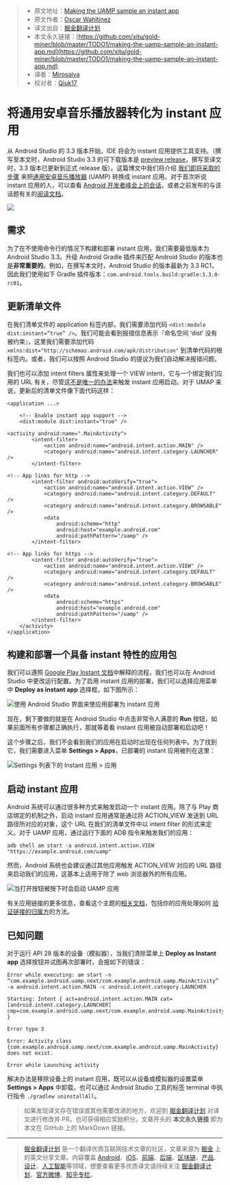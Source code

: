 > * 原文地址：[Making the UAMP sample an instant app](https://medium.com/androiddevelopers/making-the-uamp-sample-an-instant-app-30c3f0a050af)
> * 原文作者：[Oscar Wahltinez](https://medium.com/@owahltinez)
> * 译文出自：[掘金翻译计划](https://github.com/xitu/gold-miner)
> * 本文永久链接：[https://github.com/xitu/gold-miner/blob/master/TODO1/making-the-uamp-sample-an-instant-app.md](https://github.com/xitu/gold-miner/blob/master/TODO1/making-the-uamp-sample-an-instant-app.md)
> * 译者：[Mirosalva](https://github.com/Mirosalva)
> * 校对者：[Qiuk17](https://github.com/Qiuk17)

# 将通用安卓音乐播放器转化为 instant 应用

从 Android Studio 的 3.3 版本开始，IDE 将会为 instant 应用提供工具支持。（撰写至本文时，Android Studio 3.3 的可下载版本是 [preview release](https://developer.android.com/studio/preview)，撰写至译文时，3.3 版本已更新到正式 release 版）。这篇博文中我们将介绍 [我们即将采取的步骤](https://github.com/googlesamples/android-UniversalMusicPlayer/commit/fc569696dd5dcaf7a8e1fa6bdeea82b30cf5f9d9) 来把[通用安卓音乐播放器](https://github.com/googlesamples/android-UniversalMusicPlayer) (UAMP) 转换成 instant 应用。对于首次听说 instant 应用的人，可以查看 [Android 开发者峰会上的会话](https://www.youtube.com/watch?v=L9J2e5PYXNg)，或者之前发布的与该话题有关的[阅读文档](https://developer.android.com/topic/google-play-instant/)。 

![](https://cdn-images-1.medium.com/max/2000/0*c_CwU7uNVestpB4t)

## 需求

为了在不使用命令行的情况下构建和部署 instant 应用，我们需要最低版本为 Android Studio 3.3。升级 Android Gradle 插件来匹配 Android Studio 的版本也是**非常重要的**。例如，在撰写本文时，Android Studio 的版本最新为 3.3 RC1，因此我们使用如下 Gradle 插件版本：`com.android.tools.build:gradle:3.3.0-rc01`。

## 更新清单文件

在我们清单文件的 application 标签内部，我们需要添加代码 `<dist:module dist:instant=”true” />`。我们可能会看到报错信息表示『命名空间 ‘dist’ 没有被约束』，这里我们需要添加代码 `xmlns:dist="http://schemas.android.com/apk/distribution"` 到清单代码的根标签内。或者，我们可以按照 Android Studio 的提议为我们自动解决报错问题。

我们也可以添加 intent filters 属性来处理一个 VIEW intent，它与一个绑定我们应用的 URL 有关，尽管这[不是唯一的办法](https://developer.android.com/topic/google-play-instant/getting-started/feature-plugin#enable-try-now)来触发 instant 应用启动。对于 UMAP 来说，更新后的清单文件像下面代码这样：

```
<application ...>

    <!-- Enable instant app support -->
    <dist:module dist:instant="true" />

<activity android:name=".MainActivity">
        <intent-filter>
            <action android:name="android.intent.action.MAIN" />
            <category android:name="android.intent.category.LAUNCHER" />
        </intent-filter>

<!-- App links for http -->
        <intent-filter android:autoVerify="true">
            <action android:name="android.intent.action.VIEW" />
            <category android:name="android.intent.category.DEFAULT" />
            <category android:name="android.intent.category.BROWSABLE" />
            <data
                android:scheme="http"
                android:host="example.android.com"
                android:pathPattern="/uamp" />
        </intent-filter>

<!-- App links for https -->
        <intent-filter android:autoVerify="true">
            <action android:name="android.intent.action.VIEW" />
            <category android:name="android.intent.category.DEFAULT" />
            <category android:name="android.intent.category.BROWSABLE" />
            <data
                android:scheme="https"
                android:host="example.android.com"
                android:pathPattern="/uamp" />
        </intent-filter>
    </activity>
</application>
```

## 构建和部署一个具备 instant 特性的应用包

我们可以遵照 [Google Play Instant 文档](https://developer.android.com/topic/google-play-instant/getting-started/instant-enabled-app-bundle)中解释的流程，我们也可以在 Android Studio 中更改运行配置。为了启用 instant 应用的部署，我们可以选择应用菜单中 **Deploy as instant app** 选择框，如下图所示： 

![使用 Android Studio 界面来使应用部署为 instant 应用](https://cdn-images-1.medium.com/max/2000/0*bCe1OhjN7ZVbv2eC)

现在，剩下要做的就是在 Android Studio 中点击非常令人满意的 **Run** 按钮，如果前面所有步骤都正确执行，那就等着看 instant 应用被自动部署和启动吧！

这个步骤之后，我们不会看到我们的应用在启动时出现在任何列表中。为了找到它，我们需要进入菜单 **Settings > Apps**，已部署的 instant 应用被列在这里：

![Settings 列表下的 Instant 应用 > 应用](https://cdn-images-1.medium.com/max/2000/0*YnFwtzi2bG-cSPuZ)

## 启动 instant 应用

Android 系统可以通过很多种方式来触发启动一个 instant 应用。除了与 Play 商店绑定的机制之外，启动 instant 应用通常是通过将 ACTION_VIEW 发送到 URL 路径所对应的对象，这个 URL 在我们的清单文件中以 intent filter 的形式来定义。对于 UAMP 应用，通过运行下面的 ADB 指令来触发我们的应用：

```
adb shell am start -a android.intent.action.VIEW "https://example.android.com/uamp"
```

然而，Android 系统也会建议通过其他应用触发 ACTION_VIEW 对应的 URL 路径来启动我们的应用，这基本上适用于除了 web 浏览器外的所有应用。

![当**打开**按钮被按下时会启动 UAMP 应用](https://cdn-images-1.medium.com/max/2160/0*LMIwDW_RUMO6PtKc)

有关应用链接的更多信息，查看这个主题的[相关文档](https://developer.android.com/training/app-links/instant-app-links)，包括你的应用处理如何 [验证链接的归属方](https://developer.android.com/training/app-links/verify-site-associations)的方法。

## 已知问题

对于运行 API 28 版本的设备（模拟器），当我们清除菜单上 **Deploy as Instant app** 选择按钮并试图再次部署时，会报如下的错误：

```
Error while executing: am start -n “com.example.android.uamp.next/com.example.android.uamp.MainActivity” -a android.intent.action.MAIN -c android.intent.category.LAUNCHER

Starting: Intent { act=android.intent.action.MAIN cat=[android.intent.category.LAUNCHER] cmp=com.example.android.uamp.next/com.example.android.uamp.MainActivity }

Error type 3

Error: Activity class {com.example.android.uamp.next/com.example.android.uamp.MainActivity} does not exist.

Error while Launching activity
```

解决办法是移除设备上的 instant 应用，既可以从设备或模拟器的设置菜单 **Settings > Apps** 中卸载，也可以通过 Android Studio 工具的标签 terminal 中执行指令 `./gradlew uninstallAll`。

> 如果发现译文存在错误或其他需要改进的地方，欢迎到 [掘金翻译计划](https://github.com/xitu/gold-miner) 对译文进行修改并 PR，也可获得相应奖励积分。文章开头的 **本文永久链接** 即为本文在 GitHub 上的 MarkDown 链接。

---

> [掘金翻译计划](https://github.com/xitu/gold-miner) 是一个翻译优质互联网技术文章的社区，文章来源为 [掘金](https://juejin.im) 上的英文分享文章。内容覆盖 [Android](https://github.com/xitu/gold-miner#android)、[iOS](https://github.com/xitu/gold-miner#ios)、[前端](https://github.com/xitu/gold-miner#前端)、[后端](https://github.com/xitu/gold-miner#后端)、[区块链](https://github.com/xitu/gold-miner#区块链)、[产品](https://github.com/xitu/gold-miner#产品)、[设计](https://github.com/xitu/gold-miner#设计)、[人工智能](https://github.com/xitu/gold-miner#人工智能)等领域，想要查看更多优质译文请持续关注 [掘金翻译计划](https://github.com/xitu/gold-miner)、[官方微博](http://weibo.com/juejinfanyi)、[知乎专栏](https://zhuanlan.zhihu.com/juejinfanyi)。
